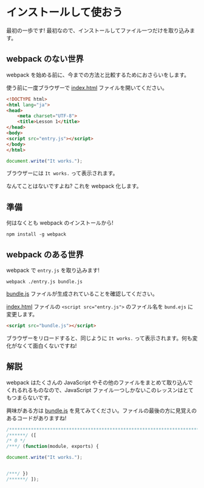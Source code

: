 # インストールして使おう
最初の一歩です! 最初なので、インストールしてファイル一つだけを取り込みます。


## webpack のない世界
webpack を始める前に、今までの方法と比較するためにおさらいをします。

使う前に一度ブラウザーで [index.html](./index.html) ファイルを開いてください。

```html
<!DOCTYPE html>
<html lang="ja">
<head>
    <meta charset="UTF-8">
    <title>Lesson 1</title>
</head>
<body>
<script src="entry.js"></script>
</body>
</html>
```

```javascript
document.write("It works.");
```

ブラウザーには `It works.` って表示されます。

なんてことはないですよね? これを webpack 化します。


## 準備
何はなくとも webpack のインストールから!

```
npm install -g webpack
```


## webpack のある世界
webpack で `entry.js` を取り込みます!

```
webpack ./entry.js bundle.js
```

[bundle.js](./bundle.js) ファイルが生成されていることを確認してください。

[index.html](./index.html) ファイルの `<script src="entry.js">` のファイル名を `bund.ejs` に変更します。

```html
<script src="bundle.js"></script>
```

ブラウザーをリロードすると、同じように `It works.` って表示されます。何も変化がなくて面白くないですね!


## 解説
webpack はたくさんの JavaScript やその他のファイルをまとめて取り込んでくれるれるものなので、JavaScript ファイル一つしかないこのレッスンはとてもつまらないです。

興味がある方は [bundle.js](./bundle.js) を見てみてください。ファイルの最後の方に見覚えのあるコードがありますね!

```javascript
/************************************************************************/
/******/ ([
/* 0 */
/***/ (function(module, exports) {

document.write("It works.");


/***/ })
/******/ ]);
```
